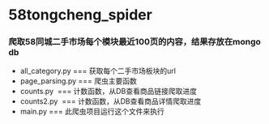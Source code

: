 # 58tongcheng_spider

### 爬取58同城二手市场每个模块最近100页的内容，结果存放在mongo db

* all_category.py === 获取每个二手市场板块的url
* page_parsing.py === 爬虫主要函数
* counts.py  === 计数函数，从DB查看商品链接爬取进度
* counts2.py  === 计数函数，从DB查看商品详情爬取进度
* main.py === 此爬虫项目运行这个文件来执行
